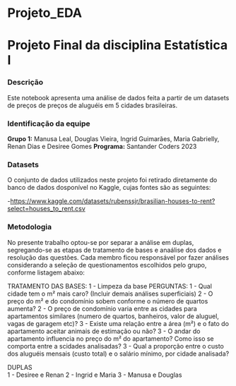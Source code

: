 # Projeto_EDA

# **Projeto Final da disciplina Estatística I**

### **Descrição**

Este notebook apresenta uma análise de dados feita a partir de um datasets de preços de preços de aluguéis em 5 cidades brasileiras. 

### **Identificação da equipe**

**Grupo 1:**  Manusa Leal, Douglas Vieira, Ingrid Guimarães, Maria Gabrielly, Renan Dias e Desiree Gomes
**Programa:** Santander Coders 2023

### **Datasets**

O conjunto de dados utilizados neste projeto foi retirado diretamente do banco de dados dosponível no Kaggle, cujas fontes são as seguintes:

-https://www.kaggle.com/datasets/rubenssjr/brasilian-houses-to-rent?select=houses_to_rent.csv

### **Metodologia**

No presente trabalho optou-se por separar a análise em duplas, segregando-se as etapas de tratamento de bases e anaálise dos dados e resolução das questões. Cada membro ficou responsável por fazer análises considerando a seleção de questionamentos escolhidos pelo grupo, conforme listagem abaixo:

TRATAMENTO DAS BASES:
1 - Limpeza da base
PERGUNTAS:
1	- Qual cidade tem o m² mais caro? (Incluir demais análises superficiais)
2	- O preço do m² e do condomínio sobem conforme o número de quartos aumenta?
2	- O preço de condomínio varia entre as cidades para apartamentos similares (numero de quartos, banheiros, valor de aluguel, vagas de garagem etc)?
3	- Existe uma relação entre a área (m²) e o fato do apartamento aceitar animais de estimação ou não?
3	- O andar do apartamento influencia no preço do m² do apartamento? Como isso se comporta entre a scidades analisadas?
3	- Qual a proporção entre o custo dos aluguéis mensais (custo total) e o salário mínimo, por cidade analisada?
	
DUPLAS	
1	- Desiree e Renan
2	- Ingrid e Maria
3	- Manusa e Douglas
